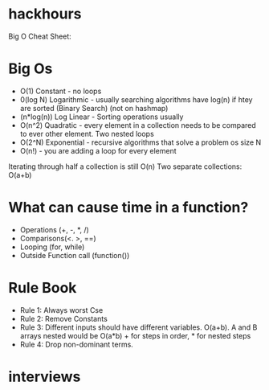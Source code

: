 # hackhours




Big O Cheat Sheet:

# Big Os

- O(1) Constant - no loops
- 0(log N) Logarithmic - usually searching algorithms have log(n) if htey are sorted (Binary Search) (not on hashmap)
- (n*log(n)) Log Linear - Sorting operations usually
- O(n^2) Quadratic - every element in a collection needs to be compared to ever other element. Two nested loops
- O(2^N) Exponential - recursive algorithms that solve a problem os size N
- O(n!) - you are adding a loop for every element

Iterating through half a collection is still O(n)
Two separate collections: O(a+b)

# What can cause time in a function?
- Operations (+, -, *, /)
- Comparisons(<. >, ==)
- Looping (for, while)
- Outside Function call (function())

# Rule Book
- Rule 1: Always worst Cse
- Rule 2: Remove Constants
- Rule 3: Different inputs should have different variables. O(a+b). A and B arrays nested would be O(a*b) + for steps in order, * for nested steps
- Rule 4: Drop non-dominant terms.




# interviews
